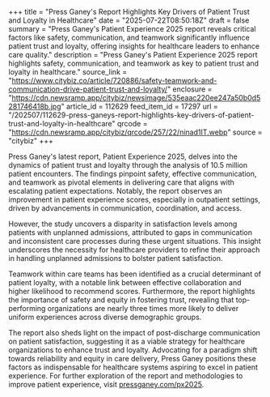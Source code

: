 +++
title = "Press Ganey's Report Highlights Key Drivers of Patient Trust and Loyalty in Healthcare"
date = "2025-07-22T08:50:18Z"
draft = false
summary = "Press Ganey's Patient Experience 2025 report reveals critical factors like safety, communication, and teamwork significantly influence patient trust and loyalty, offering insights for healthcare leaders to enhance care quality."
description = "Press Ganey's Patient Experience 2025 report highlights safety, communication, and teamwork as key to patient trust and loyalty in healthcare."
source_link = "https://www.citybiz.co/article/720886/safety-teamwork-and-communication-drive-patient-trust-and-loyalty/"
enclosure = "https://cdn.newsramp.app/citybiz/newsimage/535eaac220ee247a50b0d5281746418b.jpg"
article_id = 112629
feed_item_id = 17297
url = "/202507/112629-press-ganeys-report-highlights-key-drivers-of-patient-trust-and-loyalty-in-healthcare"
qrcode = "https://cdn.newsramp.app/citybiz/qrcode/257/22/ninad1IT.webp"
source = "citybiz"
+++

<p>Press Ganey's latest report, Patient Experience 2025, delves into the dynamics of patient trust and loyalty through the analysis of 10.5 million patient encounters. The findings pinpoint safety, effective communication, and teamwork as pivotal elements in delivering care that aligns with escalating patient expectations. Notably, the report observes an improvement in patient experience scores, especially in outpatient settings, driven by advancements in communication, coordination, and access.</p><p>However, the study uncovers a disparity in satisfaction levels among patients with unplanned admissions, attributed to gaps in communication and inconsistent care processes during these urgent situations. This insight underscores the necessity for healthcare providers to refine their approach in handling unplanned admissions to bolster patient satisfaction.</p><p>Teamwork within care teams has been identified as a crucial determinant of patient loyalty, with a notable link between effective collaboration and higher likelihood to recommend scores. Furthermore, the report highlights the importance of safety and equity in fostering trust, revealing that top-performing organizations are nearly three times more likely to deliver uniform experiences across diverse demographic groups.</p><p>The report also sheds light on the impact of post-discharge communication on patient satisfaction, suggesting it as a viable strategy for healthcare organizations to enhance trust and loyalty. Advocating for a paradigm shift towards reliability and equity in care delivery, Press Ganey positions these factors as indispensable for healthcare systems aspiring to excel in patient experience. For further exploration of the report and methodologies to improve patient experience, visit <a href='https://pressganey.com/px2025' rel='nofollow' target='_blank'>pressganey.com/px2025</a>.</p>